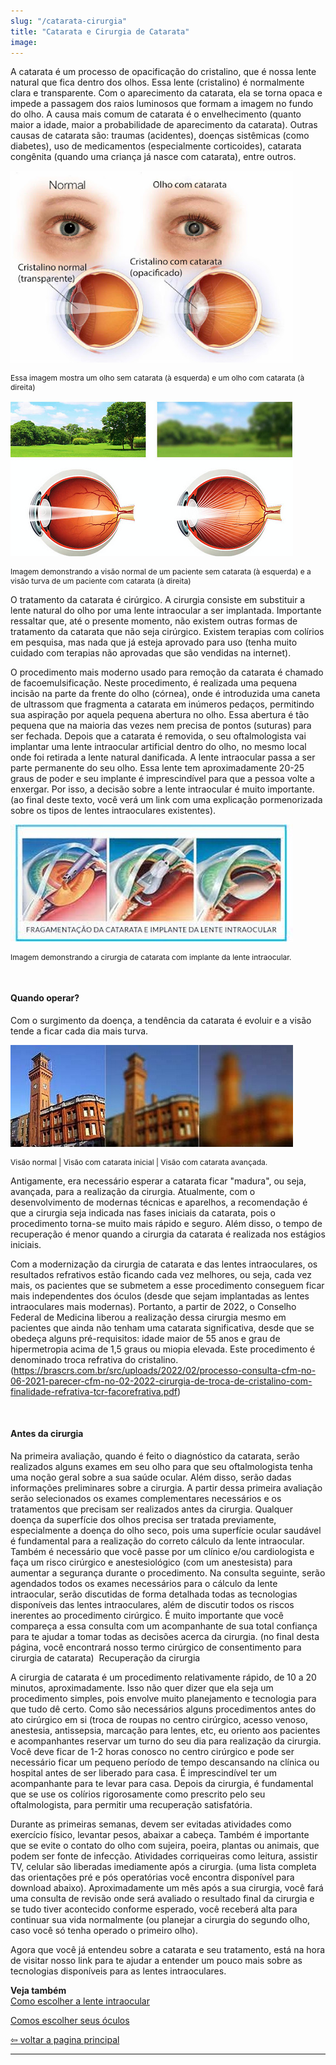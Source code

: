 ```yaml
---
slug: "/catarata-cirurgia"
title: "Catarata e Cirurgia de Catarata"
image: 
---
```


A catarata é um processo de opacificação do cristalino, que é nossa lente natural que fica dentro dos olhos. Essa lente (cristalino) é normalmente clara e transparente. Com o aparecimento da catarata, ela se torna opaca e impede a passagem dos raios luminosos que formam a imagem no fundo do olho. 
A causa mais comum de catarata é o envelhecimento (quanto maior a idade, maior a probabilidade de aparecimento da catarata). Outras causas de catarata são: traumas (acidentes), doenças sistêmicas (como diabetes), uso de medicamentos (especialmente corticoides), catarata congênita (quando uma criança já nasce com catarata), entre outros. 

![](../../src/images/olho-catarata.png)
<p style="font-size: 12px" class="text-center">
Essa imagem mostra um olho sem catarata (à esquerda) e um olho com catarata (à direita)  
</p>

​![](../../src/images/olho-catarata3.png)

<p style="font-size: 12px" class="text-center">
Imagem demonstrando a visão normal de um paciente sem catarata (à esquerda) e a visão turva de um paciente com catarata (à direita)
</p>


O tratamento da catarata é cirúrgico. A cirurgia consiste em substituir a lente natural do olho por uma lente intraocular a ser implantada. 
 Importante ressaltar que, até o presente momento, não existem outras formas de tratamento da catarata que não seja cirúrgico. Existem terapias com colírios em pesquisa, mas nada que já esteja aprovado para uso (tenha muito cuidado com terapias não aprovadas que são vendidas na internet). 

O procedimento mais moderno usado para remoção da catarata é chamado de facoemulsificação. Neste procedimento, é realizada uma pequena incisão na parte da frente do olho (córnea), onde é introduzida uma caneta de ultrassom que fragmenta a catarata em inúmeros pedaços, permitindo sua aspiração por aquela pequena abertura no olho. Essa abertura é tão pequena que na maioria das vezes nem precisa de pontos (suturas) para ser fechada.
Depois que a catarata é removida, o seu oftalmologista vai implantar uma lente intraocular artificial dentro do olho, no mesmo local onde foi retirada a lente natural danificada. A lente intraocular passa a ser parte permanente do seu olho. Essa lente tem aproximadamente 20-25 graus de poder e seu implante é imprescindível para que a pessoa volte a enxergar. Por isso, a decisão sobre a lente intraocular é muito importante. 
(ao final deste texto, você verá um link com uma explicação pormenorizada sobre os tipos de lentes intraoculares existentes). 

​![](../../src/images/olho-catarata4.jpg)

<p style="font-size: 12px" class="text-center">
Imagem demonstrando a cirurgia de catarata com implante da lente intraocular.
</p>
​

#### Quando operar?  
Com o surgimento da doença, a tendência da catarata é evoluir e a visão tende a ficar cada dia mais turva.

​![](../../src/images/olho-catarata5.jpg)

<p style="font-size: 12px" class="text-center">
Visão normal | Visão com catarata inicial | Visão com catarata avançada.
</p>

Antigamente, era necessário esperar a catarata ficar "madura", ou seja, avançada, para a realização da cirurgia. Atualmente, com o desenvolvimento de modernas técnicas e aparelhos, a recomendação é que a cirurgia seja indicada nas fases iniciais da catarata, pois o procedimento torna-se muito mais rápido e seguro. Além disso, o tempo de recuperação é menor quando a cirurgia da catarata é realizada nos estágios iniciais. 

Com a modernização da cirurgia de catarata e das lentes intraoculares, os resultados refrativos estão ficando cada vez melhores, ou seja, cada vez mais, os pacientes que se submetem a esse procedimento conseguem ficar mais independentes dos óculos (desde que sejam implantadas as lentes intraoculares mais modernas). Portanto, a partir de 2022, o Conselho Federal de Medicina liberou a realização dessa cirurgia mesmo em pacientes que ainda não tenham uma catarata significativa, desde que se obedeça alguns pré-requisitos: idade maior de 55 anos e grau de hipermetropia acima de 1,5 graus ou miopia elevada. Este procedimento é denominado troca refrativa do cristalino. (https://brascrs.com.br/src/uploads/2022/02/processo-consulta-cfm-no-06-2021-parecer-cfm-no-02-2022-cirurgia-de-troca-de-cristalino-com-finalidade-refrativa-tcr-facorefrativa.pdf)

 
#### Antes da cirurgia 
Na primeira avaliação, quando é feito o diagnóstico da catarata, serão realizados alguns exames em seu olho para que seu oftalmologista tenha uma noção geral sobre a sua saúde ocular. Além disso, serão dadas informações preliminares sobre a cirurgia.
A partir dessa primeira avaliação serão selecionados os exames complementares necessários e os tratamentos que precisam ser realizados antes da cirurgia. Qualquer doença da superfície dos olhos precisa ser tratada previamente, especialmente a doença do olho seco, pois uma superfície ocular saudável é fundamental para a realização do correto cálculo da lente intraocular. 
Também é necessário que você passe por um clínico e/ou cardiologista e faça um risco cirúrgico e anestesiológico (com um anestesista) para aumentar a segurança durante o procedimento.
Na consulta seguinte, serão agendados todos os exames necessários para o cálculo da lente intraocular, serão discutidas de forma detalhada todas as tecnologias disponíveis das lentes intraoculares, além de discutir todos os riscos inerentes ao procedimento cirúrgico. É muito importante que você compareça a essa consulta com um acompanhante de sua total confiança para te ajudar a tomar todas as decisões acerca da cirurgia.
(no final desta página, você encontrará nosso termo cirúrgico de consentimento para cirurgia de catarata)
​
Recuperação da cirurgia

A cirurgia de catarata é um procedimento relativamente rápido, de 10 a 20 minutos, aproximadamente. Isso não quer dizer que ela seja um procedimento simples, pois envolve muito planejamento e tecnologia para que tudo dê certo. Como são necessários alguns procedimentos antes do ato cirúrgico em si (troca de roupas no centro cirúrgico, acesso venoso, anestesia, antissepsia, marcação para lentes, etc, eu oriento aos pacientes e acompanhantes reservar um turno do seu dia para realização da cirurgia. 
Você deve ficar de 1-2 horas conosco no centro cirúrgico e pode ser necessário ficar um pequeno período de tempo descansando na clínica ou hospital antes de ser liberado para casa. É imprescindível ter um acompanhante para te levar para casa.
Depois da cirurgia, é fundamental que se use os colírios rigorosamente como prescrito pelo seu oftalmologista, para permitir uma recuperação satisfatória.

Durante as primeiras semanas, devem ser evitadas atividades como exercício físico, levantar pesos, abaixar a cabeça. Também é importante que se evite o contato do olho com sujeira, poeira, plantas ou animais, que podem ser fonte de infecção. Atividades corriqueiras como leitura, assistir TV, celular são liberadas imediamente após a cirurgia. 
(uma lista completa das orientações pré e pós operatórias você encontra disponível para download abaixo). 
Aproximadamente um mês após a sua cirurgia, você fará uma consulta de revisão onde será avaliado o resultado final da cirurgia e se tudo tiver acontecido conforme esperado, você receberá alta para continuar sua vida normalmente (ou planejar a cirurgia do segundo olho, caso você só tenha operado o primeiro olho).

Agora que você já entendeu sobre a catarata e seu tratamento, está na hora de visitar nosso link para te ajudar a entender um pouco mais sobre as tecnologias disponíveis para as lentes intraoculares. 






**Veja também**  
[Como escolher a lente intraocular](/lentes)

 [Comos escolher seus óculos](/dica-oculos)   

 [⇦ voltar a pagina principal](/)

 ---------------------------------------------------------------------------------------------------
